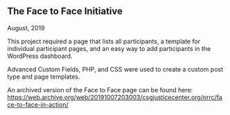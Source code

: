 ## The Face to Face Initiative

August, 2019

This project required a page that lists all participants, a template for individual participant pages, and an easy way to add participants in the WordPress dashboard. 

Advanced Custom Fields, PHP, and CSS were used to create a custom post type and page templates.

An archived version of the Face to Face page can be found here: <https://web.archive.org/web/20191007203003/csgjusticecenter.org/nrrc/face-to-face-in-action/>
